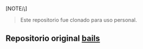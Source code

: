 
[NOTE/¡]
> Este repositorio fue clonado para uso personal.

## Repositorio original [bails](https://github.com/this-xyz/bails) 